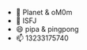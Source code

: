 - 👋 Planet & oM0m
- 👀 ISFJ
- 😄 pipa & pingpong
- 📫 13233175740

<!---
Planet1823/Planet1823 is a ✨ special ✨ repository because its `README.md` (this file) appears on your GitHub profile.
You can click the Preview link to take a look at your changes.
--->
